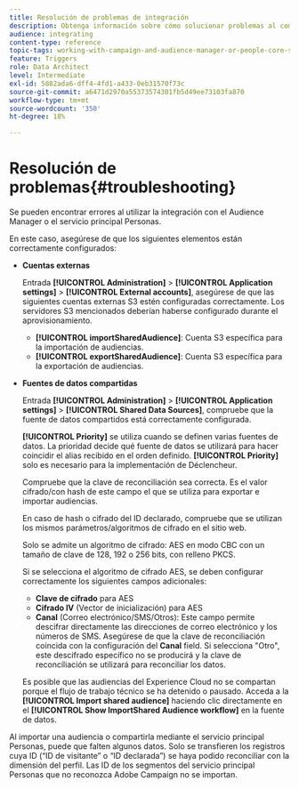 ```yaml
---
title: Resolución de problemas de integración
description: Obtenga información sobre cómo solucionar problemas al compartir recursos.
audience: integrating
content-type: reference
topic-tags: working-with-campaign-and-audience-manager-or-people-core-service
feature: Triggers
role: Data Architect
level: Intermediate
exl-id: 5882ada6-dff4-4fd1-a433-0eb31570f73c
source-git-commit: a6471d2970a55373574301fb5d49ee73103fa870
workflow-type: tm+mt
source-wordcount: '350'
ht-degree: 18%

---
```


# Resolución de problemas{#troubleshooting}

Se pueden encontrar errores al utilizar la integración con el Audience Manager o el servicio principal Personas.

En este caso, asegúrese de que los siguientes elementos están correctamente configurados:

* **Cuentas externas**

  Entrada **[!UICONTROL Administration]** > **[!UICONTROL Application settings]** > **[!UICONTROL External accounts]**, asegúrese de que las siguientes cuentas externas S3 estén configuradas correctamente. Los servidores S3 mencionados deberían haberse configurado durante el aprovisionamiento.

   * **[!UICONTROL importSharedAudience]**: Cuenta S3 específica para la importación de audiencias.
   * **[!UICONTROL exportSharedAudience]**: Cuenta S3 específica para la exportación de audiencias.

* **Fuentes de datos compartidas**

  Entrada **[!UICONTROL Administration]** > **[!UICONTROL Application settings]** > **[!UICONTROL Shared Data Sources]**, compruebe que la fuente de datos compartidos está correctamente configurada.

  **[!UICONTROL Priority]** se utiliza cuando se definen varias fuentes de datos. La prioridad decide qué fuente de datos se utilizará para hacer coincidir el alias recibido en el orden definido. **[!UICONTROL Priority]** solo es necesario para la implementación de Déclencheur.

  Compruebe que la clave de reconciliación sea correcta. Es el valor cifrado/con hash de este campo el que se utiliza para exportar e importar audiencias.

  En caso de hash o cifrado del ID declarado, compruebe que se utilizan los mismos parámetros/algoritmos de cifrado en el sitio web.

  Solo se admite un algoritmo de cifrado: AES en modo CBC con un tamaño de clave de 128, 192 o 256 bits, con relleno PKCS.

  Si se selecciona el algoritmo de cifrado AES, se deben configurar correctamente los siguientes campos adicionales:

   * **Clave de cifrado** para AES
   * **Cifrado IV** (Vector de inicialización) para AES
   * **Canal** (Correo electrónico/SMS/Otros): Este campo permite descifrar directamente las direcciones de correo electrónico y los números de SMS. Asegúrese de que la clave de reconciliación coincida con la configuración del **Canal** field. Si selecciona &quot;Otro&quot;, este descifrado específico no se producirá y la clave de reconciliación se utilizará para reconciliar los datos.

  Es posible que las audiencias del Experience Cloud no se compartan porque el flujo de trabajo técnico se ha detenido o pausado. Acceda a la **[!UICONTROL Import shared audience]** haciendo clic directamente en el **[!UICONTROL Show ImportShared Audience workflow]** en la fuente de datos.

Al importar una audiencia o compartirla mediante el servicio principal Personas, puede que falten algunos datos. Solo se transfieren los registros cuya ID (“ID de visitante” o “ID declarada”) se haya podido reconciliar con la dimensión del perfil. Las ID de los segmentos del servicio principal Personas que no reconozca Adobe Campaign no se importan.
